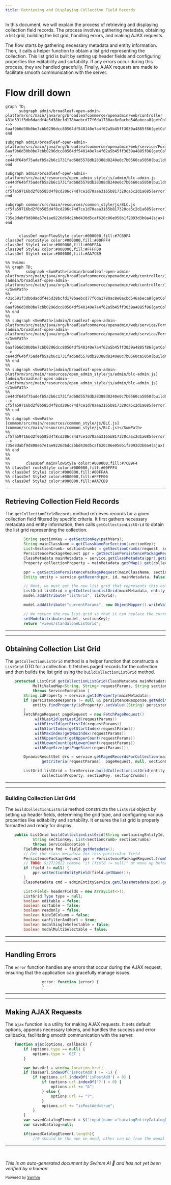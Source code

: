 ```yaml
---
title: Retrieving and Displaying Collection Field Records
---
```

In this document, we will explain the process of retrieving and displaying collection field records. The process involves gathering metadata, obtaining a list grid, building the list grid, handling errors, and making AJAX requests.

The flow starts by gathering necessary metadata and entity information. Then, it calls a helper function to obtain a list grid representing the collection. This list grid is built by setting up header fields and configuring properties like editability and sortability. If any errors occur during this process, they are handled gracefully. Finally, AJAX requests are made to facilitate smooth communication with the server.

# Flow drill down

```mermaid
graph TD;
      subgraph admin/broadleaf-open-admin-platform/src/main/java/org/broadleafcommerce/openadmin/web/controller
431d591f3db6daddf4e5d38bcfd178baebcd77f6da1780ac8e0acbd546abeca8(getCollectionFieldRecords):::mainFlowStyle --> 6aaf9b6d30b0be7cbb0296dcc80564df540140e7a4f62a5b45ff3039a4885f86(getCollectionListGrid):::mainFlowStyle
end

subgraph admin/broadleaf-open-admin-platform/src/main/java/org/broadleafcommerce/openadmin/web/service/FormBuilderServiceImpl.java
6aaf9b6d30b0be7cbb0296dcc80564df540140e7a4f62a5b45ff3039a4885f86(getCollectionListGrid):::mainFlowStyle --> ce44df64bf75adefb5a2b6c1731fad68d5578db28388d8240e0c7b0560ca5050(buildCollectionListGrid):::mainFlowStyle
end

subgraph admin/broadleaf-open-admin-platform/src/main/resources/open_admin_style/js/admin/blc-admin.js
ce44df64bf75adefb5a2b6c1731fad68d5578db28388d8240e0c7b0560ca5050(buildCollectionListGrid):::mainFlowStyle --> cf5fa59716bd2f0b585d4f8cd206c74d7ce1d70aaa3165b817320ca5c2d1a685(error):::mainFlowStyle
end

subgraph common/src/main/resources/common_style/js/BLC.js
cf5fa59716bd2f0b585d4f8cd206c74d7ce1d70aaa3165b817320ca5c2d1a685(error):::mainFlowStyle --> 735e8dabf9d808e57e1ae9226d6dc2bbd430d5caf620c06e056b1f2093d3b0a4(ajax):::mainFlowStyle
end


      classDef mainFlowStyle color:#000000,fill:#7CB9F4
classDef rootsStyle color:#000000,fill:#00FFF4
classDef Style1 color:#000000,fill:#00FFAA
classDef Style2 color:#000000,fill:#FFFF00
classDef Style3 color:#000000,fill:#AA7CB9

%% Swimm:
%% graph TD;
%%       subgraph <SwmPath>[admin/broadleaf-open-admin-platform/src/main/java/org/broadleafcommerce/openadmin/web/controller/](admin/broadleaf-open-admin-platform/src/main/java/org/broadleafcommerce/openadmin/web/controller/)</SwmPath>
%% 431d591f3db6daddf4e5d38bcfd178baebcd77f6da1780ac8e0acbd546abeca8(getCollectionFieldRecords):::mainFlowStyle --> 6aaf9b6d30b0be7cbb0296dcc80564df540140e7a4f62a5b45ff3039a4885f86(getCollectionListGrid):::mainFlowStyle
%% end
%% 
%% subgraph <SwmPath>[admin/broadleaf-open-admin-platform/src/main/java/org/broadleafcommerce/openadmin/web/service/FormBuilderServiceImpl.java](admin/broadleaf-open-admin-platform/src/main/java/org/broadleafcommerce/openadmin/web/service/FormBuilderServiceImpl.java)</SwmPath>
%% 6aaf9b6d30b0be7cbb0296dcc80564df540140e7a4f62a5b45ff3039a4885f86(getCollectionListGrid):::mainFlowStyle --> ce44df64bf75adefb5a2b6c1731fad68d5578db28388d8240e0c7b0560ca5050(buildCollectionListGrid):::mainFlowStyle
%% end
%% 
%% subgraph <SwmPath>[admin/broadleaf-open-admin-platform/src/main/resources/open_admin_style/js/admin/blc-admin.js](admin/broadleaf-open-admin-platform/src/main/resources/open_admin_style/js/admin/blc-admin.js)</SwmPath>
%% ce44df64bf75adefb5a2b6c1731fad68d5578db28388d8240e0c7b0560ca5050(buildCollectionListGrid):::mainFlowStyle --> cf5fa59716bd2f0b585d4f8cd206c74d7ce1d70aaa3165b817320ca5c2d1a685(error):::mainFlowStyle
%% end
%% 
%% subgraph <SwmPath>[common/src/main/resources/common_style/js/BLC.js](common/src/main/resources/common_style/js/BLC.js)</SwmPath>
%% cf5fa59716bd2f0b585d4f8cd206c74d7ce1d70aaa3165b817320ca5c2d1a685(error):::mainFlowStyle --> 735e8dabf9d808e57e1ae9226d6dc2bbd430d5caf620c06e056b1f2093d3b0a4(ajax):::mainFlowStyle
%% end
%% 
%% 
%%       classDef mainFlowStyle color:#000000,fill:#7CB9F4
%% classDef rootsStyle color:#000000,fill:#00FFF4
%% classDef Style1 color:#000000,fill:#00FFAA
%% classDef Style2 color:#000000,fill:#FFFF00
%% classDef Style3 color:#000000,fill:#AA7CB9
```

<SwmSnippet path="/admin/broadleaf-open-admin-platform/src/main/java/org/broadleafcommerce/openadmin/web/controller/entity/AdminBasicEntityController.java" line="926">

---

## Retrieving Collection Field Records

The <SwmToken path="admin/broadleaf-open-admin-platform/src/main/java/org/broadleafcommerce/openadmin/web/controller/entity/AdminBasicEntityController.java" pos="921:5:5" line-data="    public String getCollectionFieldRecords(HttpServletRequest request, HttpServletResponse response, Model model,">`getCollectionFieldRecords`</SwmToken> method retrieves records for a given collection field filtered by specific criteria. It first gathers necessary metadata and entity information, then calls <SwmToken path="admin/broadleaf-open-admin-platform/src/main/java/org/broadleafcommerce/openadmin/web/controller/entity/AdminBasicEntityController.java" pos="937:7:7" line-data="        ListGrid listGrid = getCollectionListGrid(mainMetadata, entity, collectionProperty, requestParams, sectionKey, sectionCrumbs);">`getCollectionListGrid`</SwmToken> to obtain the list grid representing the collection.

```java
        String sectionKey = getSectionKey(pathVars);
        String mainClassName = getClassNameForSection(sectionKey);
        List<SectionCrumb> sectionCrumbs = getSectionCrumbs(request, sectionKey, id);
        PersistencePackageRequest ppr = getSectionPersistencePackageRequest(mainClassName, requestParams, sectionCrumbs, pathVars);
        ClassMetadata mainMetadata = service.getClassMetadata(ppr).getDynamicResultSet().getClassMetaData();
        Property collectionProperty = mainMetadata.getPMap().get(collectionField);

        ppr = getSectionPersistencePackageRequest(mainClassName, sectionCrumbs, pathVars);
        Entity entity = service.getRecord(ppr, id, mainMetadata, false).getDynamicResultSet().getRecords()[0];

        // Next, we must get the new list grid that represents this collection
        ListGrid listGrid = getCollectionListGrid(mainMetadata, entity, collectionProperty, requestParams, sectionKey, sectionCrumbs);
        model.addAttribute("listGrid", listGrid);

        model.addAttribute("currentParams", new ObjectMapper().writeValueAsString(requestParams));

        // We return the new list grid so that it can replace the currently visible one
        setModelAttributes(model, sectionKey);
        return "views/standaloneListGrid";
```

---

</SwmSnippet>

<SwmSnippet path="/admin/broadleaf-open-admin-platform/src/main/java/org/broadleafcommerce/openadmin/web/controller/AdminAbstractController.java" line="217">

---

## Obtaining Collection List Grid

The <SwmToken path="admin/broadleaf-open-admin-platform/src/main/java/org/broadleafcommerce/openadmin/web/controller/AdminAbstractController.java" pos="217:5:5" line-data="    protected ListGrid getCollectionListGrid(ClassMetadata mainMetadata, Entity entity, Property collectionProperty,">`getCollectionListGrid`</SwmToken> method is a helper function that constructs a <SwmToken path="admin/broadleaf-open-admin-platform/src/main/java/org/broadleafcommerce/openadmin/web/controller/AdminAbstractController.java" pos="217:3:3" line-data="    protected ListGrid getCollectionListGrid(ClassMetadata mainMetadata, Entity entity, Property collectionProperty,">`ListGrid`</SwmToken> DTO for a collection. It fetches paged records for the collection and then builds the list grid using the <SwmToken path="admin/broadleaf-open-admin-platform/src/main/java/org/broadleafcommerce/openadmin/web/controller/AdminAbstractController.java" pos="236:9:9" line-data="        ListGrid listGrid = formService.buildCollectionListGrid(entity.findProperty(idProperty).getValue(), drs,">`buildCollectionListGrid`</SwmToken> method.

```java
    protected ListGrid getCollectionListGrid(ClassMetadata mainMetadata, Entity entity, Property collectionProperty,
            MultiValueMap<String, String> requestParams, String sectionKey, PersistenceResponse persistenceResponse, List<SectionCrumb> sectionCrumbs)
            throws ServiceException {
        String idProperty = service.getIdProperty(mainMetadata);
        if (persistenceResponse != null && persistenceResponse.getAdditionalData().containsKey(PersistenceResponse.AdditionalData.CLONEID)) {
            entity.findProperty(idProperty).setValue((String) persistenceResponse.getAdditionalData().get(PersistenceResponse.AdditionalData.CLONEID));
        }
        FetchPageRequest pageRequest = new FetchPageRequest()
            .withLastId(getLastId(requestParams))
            .withFirstId(getFirstId(requestParams))
            .withStartIndex(getStartIndex(requestParams))
            .withMaxIndex(getMaxIndex(requestParams))
            .withUpperCount(getUpperCount(requestParams))
            .withLowerCount(getLowerCount(requestParams))
            .withPageSize(getPageSize(requestParams));

        DynamicResultSet drs = service.getPagedRecordsForCollection(mainMetadata, entity, collectionProperty,
                getCriteria(requestParams), pageRequest, null, sectionCrumbs).getDynamicResultSet();

        ListGrid listGrid = formService.buildCollectionListGrid(entity.findProperty(idProperty).getValue(), drs,
                collectionProperty, sectionKey, sectionCrumbs);
```

---

</SwmSnippet>

<SwmSnippet path="/admin/broadleaf-open-admin-platform/src/main/java/org/broadleafcommerce/openadmin/web/service/FormBuilderServiceImpl.java" line="414">

---

### Building Collection List Grid

The <SwmToken path="admin/broadleaf-open-admin-platform/src/main/java/org/broadleafcommerce/openadmin/web/service/FormBuilderServiceImpl.java" pos="414:5:5" line-data="    public ListGrid buildCollectionListGrid(String containingEntityId, DynamicResultSet drs, Property field, ">`buildCollectionListGrid`</SwmToken> method constructs the <SwmToken path="admin/broadleaf-open-admin-platform/src/main/java/org/broadleafcommerce/openadmin/web/service/FormBuilderServiceImpl.java" pos="414:3:3" line-data="    public ListGrid buildCollectionListGrid(String containingEntityId, DynamicResultSet drs, Property field, ">`ListGrid`</SwmToken> object by setting up header fields, determining the grid type, and configuring various properties like editability and sortability. It ensures the list grid is properly formatted and ready for display.

```java
    public ListGrid buildCollectionListGrid(String containingEntityId, DynamicResultSet drs, Property field, 
            String sectionKey, List<SectionCrumb> sectionCrumbs)
            throws ServiceException {
        FieldMetadata fmd = field.getMetadata();
        // Get the class metadata for this particular field
        PersistencePackageRequest ppr = PersistencePackageRequest.fromMetadata(fmd, sectionCrumbs);
        // TODO: 9/27/2022 remove "if (field != null)" or move up before "field.getMetadata()"
        if (field != null) {
            ppr.setSectionEntityField(field.getName());
        }
        ClassMetadata cmd = adminEntityService.getClassMetadata(ppr).getDynamicResultSet().getClassMetaData();

        List<Field> headerFields = new ArrayList<>();
        ListGrid.Type type = null;
        boolean editable = false;
        boolean sortable = false;
        boolean readOnly = false;
        boolean hideIdColumn = false;
        boolean canFilterAndSort = true;
        boolean modalSingleSelectable = false;
        boolean modalMultiSelectable = false;
```

---

</SwmSnippet>

<SwmSnippet path="/admin/broadleaf-open-admin-platform/src/main/resources/open_admin_style/js/admin/blc-admin.js" line="1180">

---

## Handling Errors

The <SwmToken path="admin/broadleaf-open-admin-platform/src/main/resources/open_admin_style/js/admin/blc-admin.js" pos="1180:1:1" line-data="                error: function (error) {">`error`</SwmToken> function handles any errors that occur during the AJAX request, ensuring that the application can gracefully manage issues.

```javascript
                error: function (error) {
                }
```

---

</SwmSnippet>

<SwmSnippet path="/common/src/main/resources/common_style/js/BLC.js" line="135">

---

## Making AJAX Requests

The <SwmToken path="common/src/main/resources/common_style/js/BLC.js" pos="135:3:3" line-data="    function ajax(options, callback) {">`ajax`</SwmToken> function is a utility for making AJAX requests. It sets default options, appends necessary tokens, and handles the success and error callbacks, facilitating smooth communication with the server.

```javascript
    function ajax(options, callback) {
        if (options.type == null) {
            options.type = 'GET';
        }

        var baseUrl = window.location.href;
        if (baseUrl.indexOf('isPostAdd') != -1) {
            if (options.url.indexOf('isPostAdd') < 0) {
                if (options.url.indexOf('?') > 0) {
                    options.url += "&";
                } else {
                    options.url += "?";
                }
                options.url += "isPostAdd=true";
            }
        }
        var savedCatalogElement = $('input[name ="catalogEntityCatalogDiscriminatorId"]');
        var savedCatalog=null;

        if(savedCatalogElement.length){
            //0 should be the one we need, other can be from the modal form
```

---

</SwmSnippet>

&nbsp;

*This is an auto-generated document by Swimm AI 🌊 and has not yet been verified by a human*

<SwmMeta version="3.0.0" repo-id="Z2l0aHViJTNBJTNBQnJvYWRsZWFmQ29tbWVyY2UtZGVtby1uZXclM0ElM0FTd2ltbS1EZW1v" repo-name="BroadleafCommerce-demo-new" doc-type="flows"><sup>Powered by [Swimm](/)</sup></SwmMeta>
